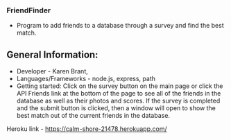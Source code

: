 ### FriendFinder
* Program to add friends to a database through a survey and find the best match.
## General Information:
* Developer - Karen Brant,
* Languages/Frameworks - node.js, express, path 
* Getting started: Click on the survey button on the main page or click the API Friends link at the bottom of the page to
see all of the friends in the database as well as their photos and scores.  If the survey is completed and the submit button
is clicked, then a window will open to show the best match out of the current friends in the database. 

Heroku link - https://calm-shore-21478.herokuapp.com/
